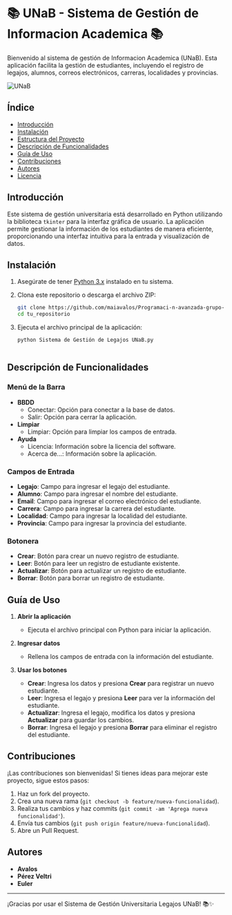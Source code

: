 # 📚 UNaB - Sistema de Gestión de Informacion Academica  📚

Bienvenido al sistema de gestión de Informacion Academica (UNaB). Esta aplicación facilita la gestión de estudiantes, incluyendo el registro de legajos, alumnos, correos electrónicos, carreras, localidades y provincias.

![UNaB](https://via.placeholder.com/1000x100?text=Sistema+.+Gestión+de+Informacion+Academica)

## Índice

- [Introducción](#introducción)
- [Instalación](#instalación)
- [Estructura del Proyecto](#estructura-del-proyecto)
- [Descripción de Funcionalidades](#descripción-de-funcionalidades)
- [Guía de Uso](#guía-de-uso)
- [Contribuciones](#contribuciones)
- [Autores](#autores)
- [Licencia](#licencia)

## Introducción

Este sistema de gestión universitaria está desarrollado en Python utilizando la biblioteca `tkinter` para la interfaz gráfica de usuario. La aplicación permite gestionar la información de los estudiantes de manera eficiente, proporcionando una interfaz intuitiva para la entrada y visualización de datos.

## Instalación

1. Asegúrate de tener [Python 3.x](https://www.python.org/downloads/) instalado en tu sistema.
2. Clona este repositorio o descarga el archivo ZIP:

    ```sh
    git clone https://github.com/maiavalos/Programaci-n-avanzada-grupo-tkinter.git
    cd tu_repositorio
    ```

3. Ejecuta el archivo principal de la aplicación:

    ```sh
    python Sistema de Gestión de Legajos UNaB.py



## Descripción de Funcionalidades

### Menú de la Barra

- **BBDD**
  - Conectar: Opción para conectar a la base de datos.
  - Salir: Opción para cerrar la aplicación.
- **Limpiar**
  - Limpiar: Opción para limpiar los campos de entrada.
- **Ayuda**
  - Licencia: Información sobre la licencia del software.
  - Acerca de...: Información sobre la aplicación.

### Campos de Entrada

- **Legajo**: Campo para ingresar el legajo del estudiante.
- **Alumno**: Campo para ingresar el nombre del estudiante.
- **Email**: Campo para ingresar el correo electrónico del estudiante.
- **Carrera**: Campo para ingresar la carrera del estudiante.
- **Localidad**: Campo para ingresar la localidad del estudiante.
- **Provincia**: Campo para ingresar la provincia del estudiante.

### Botonera

- **Crear**: Botón para crear un nuevo registro de estudiante.
- **Leer**: Botón para leer un registro de estudiante existente.
- **Actualizar**: Botón para actualizar un registro de estudiante.
- **Borrar**: Botón para borrar un registro de estudiante.

## Guía de Uso

1. **Abrir la aplicación**
   - Ejecuta el archivo principal con Python para iniciar la aplicación.

2. **Ingresar datos**
   - Rellena los campos de entrada con la información del estudiante.

3. **Usar los botones**
   - **Crear**: Ingresa los datos y presiona **Crear** para registrar un nuevo estudiante.
   - **Leer**: Ingresa el legajo y presiona **Leer** para ver la información del estudiante.
   - **Actualizar**: Ingresa el legajo, modifica los datos y presiona **Actualizar** para guardar los cambios.
   - **Borrar**: Ingresa el legajo y presiona **Borrar** para eliminar el registro del estudiante.

## Contribuciones

¡Las contribuciones son bienvenidas! Si tienes ideas para mejorar este proyecto, sigue estos pasos:

1. Haz un fork del proyecto.
2. Crea una nueva rama (`git checkout -b feature/nueva-funcionalidad`).
3. Realiza tus cambios y haz commits (`git commit -am 'Agrega nueva funcionalidad'`).
4. Envía tus cambios (`git push origin feature/nueva-funcionalidad`).
5. Abre un Pull Request.

## Autores

- **Avalos**
- **Pérez Veltri**
- **Euler**



---

¡Gracias por usar el Sistema de Gestión Universitaria Legajos  UNaB! 📚✨